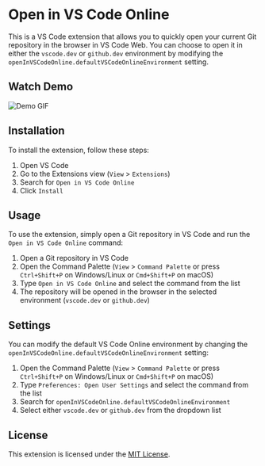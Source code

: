 # Open in VS Code Online

This is a VS Code extension that allows you to quickly open your current Git repository in the browser in VS Code Web. You can choose to open it in either the `vscode.dev` or `github.dev` environment by modifying the `openInVSCodeOnline.defaultVSCodeOnlineEnvironment` setting.

## Watch Demo

<img src="./assets/demo.gif" alt="Demo GIF">

## Installation

To install the extension, follow these steps:

1. Open VS Code
2. Go to the Extensions view (`View` > `Extensions`)
3. Search for `Open in VS Code Online`
4. Click `Install`

## Usage

To use the extension, simply open a Git repository in VS Code and run the `Open in VS Code Online` command:

1. Open a Git repository in VS Code
2. Open the Command Palette (`View` > `Command Palette` or press `Ctrl+Shift+P` on Windows/Linux or `Cmd+Shift+P` on macOS)
3. Type `Open in VS Code Online` and select the command from the list
4. The repository will be opened in the browser in the selected environment (`vscode.dev` or `github.dev`)

## Settings

You can modify the default VS Code Online environment by changing the `openInVSCodeOnline.defaultVSCodeOnlineEnvironment` setting:

1. Open the Command Palette (`View` > `Command Palette` or press `Ctrl+Shift+P` on Windows/Linux or `Cmd+Shift+P` on macOS)
2. Type `Preferences: Open User Settings` and select the command from the list
3. Search for `openInVSCodeOnline.defaultVSCodeOnlineEnvironment`
4. Select either `vscode.dev` or `github.dev` from the dropdown list

## License

This extension is licensed under the [MIT License](LICENSE.md).
